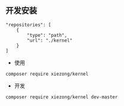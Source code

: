 ## 开发安装

```
"repositories": [
    {
        "type": "path",
        "url": "./kernel"
    }
]
```

- 使用

```
composer require xiezong/kernel
```

- 开发

```
composer require xiezong/kernel dev-master
```